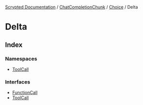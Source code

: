 [Scrypted Documentation](../../../../../../globals.md) / [ChatCompletionChunk](../../../../index.md) / [Choice](../../index.md) / Delta

# Delta

## Index

### Namespaces

- [ToolCall](namespaces/ToolCall/index.md)

### Interfaces

- [FunctionCall](interfaces/FunctionCall.md)
- [ToolCall](interfaces/ToolCall.md)
